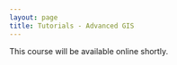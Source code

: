 ```yaml
---
layout: page
title: Tutorials - Advanced GIS
---
```



This course will be available online shortly.